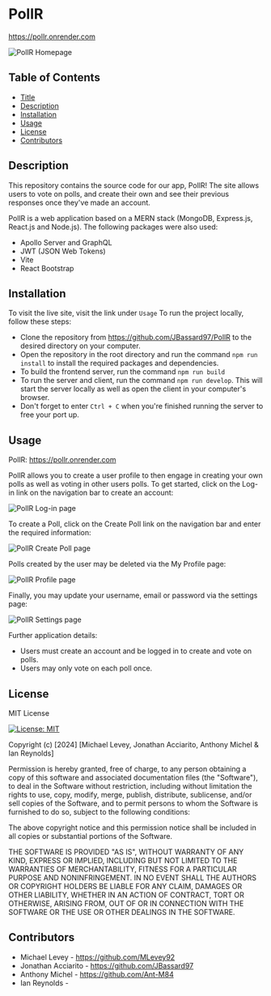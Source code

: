 # PollR

https://pollr.onrender.com

![PollR Homepage](./client/src/assets/PollR-home.jpg)

## Table of Contents
- [Title](#title)
- [Description](#description)
- [Installation](#installation)
- [Usage](#usage)
- [License](#license)
- [Contributors](#contributors)

## Description

This repository contains the source code for our app, PollR! The site allows users to vote on polls, and create their own and see their previous responses once they've made an account.

PollR is a web application based on a MERN stack (MongoDB, Express.js, React.js and Node.js).  The following packages were also used:
- Apollo Server and GraphQL
- JWT (JSON Web Tokens)
- Vite
- React Bootstrap

## Installation

To visit the live site, visit the link under `Usage` To run the project locally, follow these steps:

- Clone the repository from https://github.com/JBassard97/PollR to the desired directory on your computer.
- Open the repository in the root directory and run the command `npm run install` to install the required packages and dependencies.
- To build the frontend server, run the command `npm run build`
- To run the server and client, run the command `npm run develop`.  This will start the server locally as well as open the client in your computer's browser.
- Don't forget to enter `Ctrl + C` when you're finished running the server to free your port up.

## Usage

PollR: https://pollr.onrender.com

PollR allows you to create a user profile to then engage in creating your own polls as well as voting in other users polls.  To get started, click on the Log-in link on the navigation bar to create an account:

![PollR Log-in page](./client/src/assets/PollR-login-signup.jpg)

To create a Poll, click on the Create Poll link on the navigation bar and enter the required information:

![PollR Create Poll page](./client/src/assets/PollR-create.jpg)

Polls created by the user may be deleted via the My Profile page:

![PollR Profile page](./client/src/assets/PollR-profile.jpg)

Finally, you may update your username, email or password via the settings page: 

![PollR Settings page](./client/src/assets/PollR-settings.jpg)

Further application details:

- Users must create an account and be logged in to create and vote on polls.
- Users may only vote on each poll once.


## License

MIT License

[![License: MIT](https://img.shields.io/badge/License-MIT-yellow.svg)](https://opensource.org/licenses/MIT)

Copyright (c) [2024] [Michael Levey, Jonathan Acciarito, Anthony Michel & Ian Reynolds]

Permission is hereby granted, free of charge, to any person obtaining a copy
of this software and associated documentation files (the "Software"), to deal
in the Software without restriction, including without limitation the rights
to use, copy, modify, merge, publish, distribute, sublicense, and/or sell
copies of the Software, and to permit persons to whom the Software is
furnished to do so, subject to the following conditions:

The above copyright notice and this permission notice shall be included in all
copies or substantial portions of the Software.

THE SOFTWARE IS PROVIDED "AS IS", WITHOUT WARRANTY OF ANY KIND, EXPRESS OR
IMPLIED, INCLUDING BUT NOT LIMITED TO THE WARRANTIES OF MERCHANTABILITY,
FITNESS FOR A PARTICULAR PURPOSE AND NONINFRINGEMENT. IN NO EVENT SHALL THE
AUTHORS OR COPYRIGHT HOLDERS BE LIABLE FOR ANY CLAIM, DAMAGES OR OTHER
LIABILITY, WHETHER IN AN ACTION OF CONTRACT, TORT OR OTHERWISE, ARISING FROM,
OUT OF OR IN CONNECTION WITH THE SOFTWARE OR THE USE OR OTHER DEALINGS IN THE
SOFTWARE.


## Contributors
- Michael Levey - https://github.com/MLevey92
- Jonathan Acciarito - https://github.com/JBassard97
- Anthony Michel - https://github.com/Ant-M84
- Ian Reynolds - 


